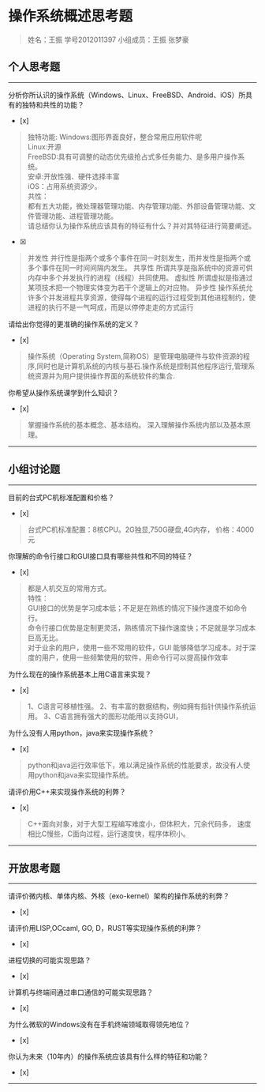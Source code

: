 # 操作系统概述思考题
>姓名：王振  学号2012011397 小组成员：王振 张梦豪
## 个人思考题

---

分析你所认识的操作系统（Windows、Linux、FreeBSD、Android、iOS）所具有的独特和共性的功能？
- [x]  
>独特功能:
>Windows:图形界面良好，整合常用应用软件呢  
>Linux:开源  
>FreeBSD:具有可调整的动态优先级抢占式多任务能力、是多用户操作系统。  
>安卓:开放性强、硬件选择丰富  
>iOS：占用系统资源少。  
>共性：  
>都有五大功能，微处理器管理功能、内存管理功能、外部设备管理功能、文件管理功能、进程管理功能。  
请总结你认为操作系统应该具有的特征有什么？并对其特征进行简要阐述。
- [x]  

>并发性 并行性是指两个或多个事件在同一时刻发生，而并发性是指两个或多个事件在同一时间间隔内发生。
>共享性 所谓共享是指系统中的资源可供内存中多个并发执行的进程（线程）共同使用。
>虚拟性 所谓虚拟是指通过某项技术把一个物理实体变为若干个逻辑上的对应物。
>异步性 操作系统允许多个并发进程共享资源，使得每个进程的运行过程受到其他进程制约，使进程的执行不是一气呵成，而是以停停走走的方式运行

请给出你觉得的更准确的操作系统的定义？
- [x]  

>操作系统（Operating System,简称OS）是管理电脑硬件与软件资源的程序,同时也是计算机系统的内核与基石.操作系统是控制其他程序运行,管理系统资源并为用户提供操作界面的系统软件的集合.   

你希望从操作系统课学到什么知识？
- [x]  
 
>掌握操作系统的基本概念、基本结构。
>深入理解操作系统内部以及基本原理。

---

## 小组讨论题

---

目前的台式PC机标准配置和价格？
- [x]  

>台式PC机标准配置：8核CPU。2G独显,750G硬盘,4G内存，
价格：4000元

你理解的命令行接口和GUI接口具有哪些共性和不同的特征？
- [x]  

>都是人机交互的常用方式。    
>特性：  
>GUI接口的优势是学习成本低；不足是在熟练的情况下操作速度不如命令行。  
>命令行接口优势是定制更灵活，熟练情况下操作速度快；不足就是学习成本巨高无比。  
>对于业余的用户，使用一些不常用的软件，GUI 能够降低学习成本。对于深度的用户，使用一些频繁使用的软件，用命令行可以提高操作效率

为什么现在的操作系统基本上用C语言来实现？
- [x]  

> 1、C语言可移植性强。
  2、有丰富的数据结构，例如拥有指针供操作系统运用。
  3、C语言拥有强大的图形功能用以支持GUI，

为什么没有人用python，java来实现操作系统？
- [x]  

>python和java运行效率低下，难以满足操作系统的性能要求，故没有人使用python和java来实现操作系统。


请评价用C++来实现操作系统的利弊？
- [x]  

>C++面向对象，对于大型工程编写难度小，但体积大，冗余代码多，
>速度相比C慢些，C面向过程，运行速度快，程序体积小。


---

## 开放思考题

---

请评价微内核、单体内核、外核（exo-kernel）架构的操作系统的利弊？
- [x]  

>  

请评价用LISP,OCcaml, GO, D，RUST等实现操作系统的利弊？
- [x]  

>  

进程切换的可能实现思路？
- [x]  

>  

计算机与终端间通过串口通信的可能实现思路？
- [x]  

>  

为什么微软的Windows没有在手机终端领域取得领先地位？
- [x]  

>  

你认为未来（10年内）的操作系统应该具有什么样的特征和功能？
- [x]  

>  

---
